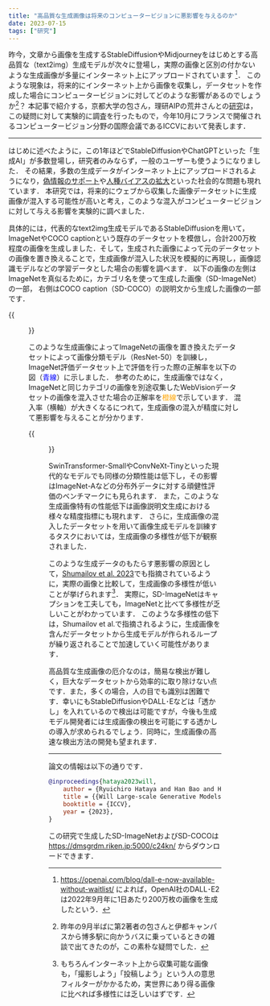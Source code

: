 ```yaml
---
title: "高品質な生成画像は将来のコンピュータービジョンに悪影響を与えるのか"
date: 2023-07-15
tags: ["研究"]
---
```


昨今，文章から画像を生成するStableDiffusionやMidjourneyをはじめとする高品質な（text2img）生成モデルが次々に登場し，実際の画像と区別の付かないような生成画像が多量にインターネット上にアップロードされています [^openai]．
このような現象は，将来的にインターネット上から画像を収集し，データセットを作成した場合にコンピュータービジョンに対してどのような影響があるのでしょうか[^question]？
本記事で紹介する，京都大学の包さん，理研AIPの荒井さんとの[研究](https://arxiv.org/abs/2211.08095)は，この疑問に対して実験的に調査を行ったもので，今年10月にフランスで開催されるコンピュータービジョン分野の国際会議であるICCVにおいて発表します．


[^openai]: https://openai.com/blog/dall-e-now-available-without-waitlist/ によれば，OpenAI社のDALL･E2は2022年9月年に1日あたり200万枚の画像を生成したという．
[^question]: 昨年の9月半ばに第2著者の包さんと伊都キャンパスから博多駅に向かうバスに乗っているときの雑談で出てきたのが，この素朴な疑問でした．

---

はじめに述べたように，この1年ほどでStableDiffusionやChatGPTといった「生成AI」が多数登場し，研究者のみならず，一般のユーザーも使うようになりました．
その結果，多数の生成データがインターネット上にアップロードされるようになり，[偽情報のサポート](https://www.washingtonpost.com/technology/interactive/2022/artificial-intelligence-images-dall-e/)や[人種バイアスの拡大](https://dl.acm.org/doi/abs/10.1145/3593013.3594095)といった社会的な問題も現れています．
本研究では，将来的にウェブから収集した画像データセットに生成画像が混入する可能性が高いと考え，このような混入がコンピュータービジョンに対して与える影響を実験的に調べました．

具体的には，代表的なtext2img生成モデルであるStableDiffusionを用いて，ImageNetやCOCO captionという既存のデータセットを模倣し，合計200万枚程度の画像を生成しました．そして，生成された画像によって元のデータセットの画像を置き換えることで，生成画像が混入した状況を模擬的に再現し，画像認識モデルなどの学習データとした場合の影響を調べます．
以下の画像の左側はImageNetを真似るために，カテゴリ名を使って生成した画像（SD-ImageNet）の一部，
右側はCOCO caption（SD-COCO）の説明文から生成した画像の一部です．

{{<figure src="datasets_wide.png" width="80%">}}

このような生成画像によってImageNetの画像を置き換えたデータセットによって画像分類モデル（ResNet-50）を訓練し，ImageNet評価データセット上で評価を行った際の正解率を以下の図（<font color="Blue">青線</font>）に示しました．
参考のために，生成画像ではなく，ImageNetと同じカテゴリの画像を別途収集したWebVisionデータセットの画像を混入させた場合の正解率を<font color="Orange">橙線</font>で示しています．
混入率（横軸）が大きくなるにつれて，生成画像の混入が精度に対して悪影響を与えることが分かります．

{{<figure src="classification-resnet50.png" width="80%">}}

SwinTransformer-SmallやConvNeXt-Tinyといった現代的なモデルでも同様の分類性能は低下し，その影響はImageNet-Aなどの分布外データに対する頑健性評価のベンチマークにも見られます．
また，このような生成画像特有の性能低下は画像説明文生成における様々な精度指標にも現れます．
さらに，生成画像の混入したデータセットを用いて画像生成モデルを訓練するタスクにおいては，生成画像の多様性が低下が観察されました．

このような生成データのもたらす悪影響の原因として，[Shumailov et al. 2023](https://arxiv.org/abs/2305.17493)でも指摘されているように，実際の画像と比較して，生成画像の多様性が低いことが挙げられます[^webimages]．
実際に，SD-ImageNetはキャプションを工夫しても，ImageNetと比べて多様性が乏しいことがわかっています．
このような多様性の低下は，Shumailov et al.で指摘されるように，生成画像を含んだデータセットから生成モデルが作られるループが繰り返されることで加速していく可能性があります．

[^webimages]: もちろんインターネット上から収集可能な画像も，「撮影しよう」「投稿しよう」という人の意思フィルターがかかるため，実世界にあり得る画像に比べれば多様性には乏しいはずです．

高品質な生成画像の厄介なのは，簡易な検出が難しく，巨大なデータセットから効率的に取り除けない点です．また，多くの場合，人の目でも識別は困難です．幸いにもStableDiffusionやDALL･Eなどは「透かし」を入れているので検出は可能ですが，今後も生成モデル開発者には生成画像の検出を可能にする透かしの導入が求められるでしょう．同時に，生成画像の高速な検出方法の開発も望まれます．


---

論文の情報は以下の通りです．

```bibtex
@inproceedings{hataya2023will,
    author = {Ryuichiro Hataya and Han Bao and Hiromi Arai},
    title = {{Will Large-scale Generative Models Corrupt Future Datasets?}},
    booktitle = {ICCV},
    year = {2023},
}
```

この研究で生成したSD-ImageNetおよびSD-COCOは https://dmsgrdm.riken.jp:5000/c24kn/ からダウンロードできます．